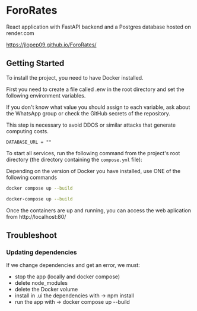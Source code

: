 # ForoRates  

React application with FastAPI backend and a Postgres database hosted on render.com

https://jlopep09.github.io/ForoRates/

## Getting Started  
To install the project, you need to have Docker installed.

First you need to create a file called .env in the root directory and set the following environment variables.

If you don't know what value you should assign to each variable, ask about the WhatsApp group or check the GitHub secrets of the repository.

This step is necessary to avoid DDOS or similar attacks that generate computing costs.

```.env
DATABASE_URL = ""
```



To start all services, run the following command from the project's root directory (the directory containing the `compose.yml` file):  

Depending on the version of Docker you have installed, use ONE of the following commands
```sh
docker compose up --build
```
```sh
docker-compose up --build
```

Once the containers are up and running, you can access the web aplication from http://localhost:80/ 

## Troubleshoot 

### Updating dependencies
If we change dependencies and get an error, we must:
 - stop the app (locally and docker compose)
 - delete node_modules
 - delete the Docker volume
 - install in .ui the dependencies with -> npm install
 - run the app with -> docker compose up --build
